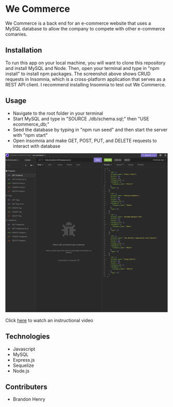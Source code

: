 # We Commerce

We Commerce is a back end for an e-commerce website that uses a MySQL database to allow the company to compete with other e-commerce comanies.

## Installation

To run this app on your local machine, you will want to clone this repository and install MySQL and Node. Then, open your terminal and type in "npm install" to install npm packages. The screenshot above shows CRUD requests in Insomnia, which is a cross-platform application that serves as a REST API client. I recommend installing Insomnia to test out We Commerce.

## Usage

* Navigate to the root folder in your terminal
* Start MySQL and type in "SOURCE ./db/schema.sql;" then "USE ecommerce_db;"
* Seed the database by typing in "npm run seed" and then start the server with "npm start" 
* Open insomnia and make GET, POST, PUT, and DELETE requests to interact with database

![screenshot1](./we-commerce-screenshot.png)

Click [here](https://drive.google.com/file/d/1REgwEma6zTLoFbzztMOgsabxWZS06Dkt/view) to watch an instructional video

## Technologies

* Javascript
* MySQL
* Express.js
* Sequelize
* Node.js


## Contributers

* Brandon Henry
